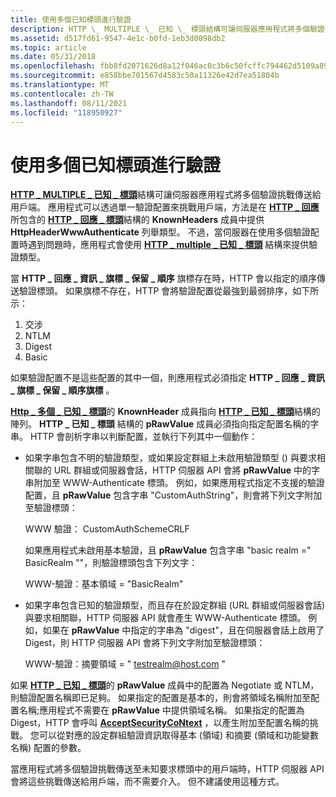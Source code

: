 ```yaml
---
title: 使用多個已知標頭進行驗證
description: HTTP \_ MULTIPLE \_ 已知 \_ 標頭結構可讓伺服器應用程式將多個驗證挑戰傳送給用戶端。
ms.assetid: d517fd61-9547-4e1c-b0fd-1eb3d0098db2
ms.topic: article
ms.date: 05/31/2018
ms.openlocfilehash: fbb8fd2071626d8a12f046ac0c3b6c50fcffc794462d5109a89a974f441879bb
ms.sourcegitcommit: e858bbe701567d4583c50a11326e42d7ea51804b
ms.translationtype: MT
ms.contentlocale: zh-TW
ms.lasthandoff: 08/11/2021
ms.locfileid: "118950927"
---
```

# <a name="authentication-with-multiple-known-headers"></a>使用多個已知標頭進行驗證

[**HTTP \_ MULTIPLE \_ 已知 \_ 標頭**](/windows/desktop/api/Http/ns-http-http_multiple_known_headers)結構可讓伺服器應用程式將多個驗證挑戰傳送給用戶端。 應用程式可以透過單一驗證配置來挑戰用戶端，方法是在 [**HTTP \_ 回應**](http-response.md)所包含的 [**HTTP \_ 回應 \_ 標頭**](/windows/desktop/api/Http/ns-http-http_response_headers)結構的 **KnownHeaders** 成員中提供 **HttpHeaderWwwAuthenticate** 列舉類型。 不過，當伺服器在使用多個驗證配置時遇到問題時，應用程式會使用 [**HTTP \_ multiple \_ 已知 \_ 標頭**](/windows/desktop/api/Http/ns-http-http_multiple_known_headers) 結構來提供驗證類型。

當 **HTTP \_ 回應 \_ 資訊 \_ 旗標 \_ 保留 \_ 順序** 旗標存在時，HTTP 會以指定的順序傳送驗證標頭。 如果旗標不存在，HTTP 會將驗證配置從最強到最弱排序，如下所示：

1.  交涉
2.  NTLM
3.  Digest
4.  Basic

如果驗證配置不是這些配置的其中一個，則應用程式必須指定 **HTTP \_ 回應 \_ 資訊 \_ 旗標 \_ 保留 \_ 順序旗標** 。

[**Http \_ 多個 \_ 已知 \_ 標頭**](/windows/desktop/api/Http/ns-http-http_multiple_known_headers)的 **KnownHeader** 成員指向 [**HTTP \_ 已知 \_ 標頭**](/windows/desktop/api/Http/ns-http-http_known_header)結構的陣列。 **HTTP \_ 已知 \_ 標頭** 結構的 **pRawValue** 成員必須指向指定配置名稱的字串。 HTTP 會剖析字串以判斷配置，並執行下列其中一個動作：

-   如果字串包含不明的驗證類型，或如果設定群組上未啟用驗證類型 () 與要求相關聯的 URL 群組或伺服器會話，HTTP 伺服器 API 會將 **pRawValue** 中的字串附加至 WWW-Authenticate 標頭。 例如，如果應用程式指定不支援的驗證配置，且 **pRawValue** 包含字串 "CustomAuthString"，則會將下列文字附加至驗證標頭：

    WWW 驗證： CustomAuthSchemeCRLF

    如果應用程式未啟用基本驗證，且 **pRawValue** 包含字串 "basic realm =" BasicRealm ""，則驗證標頭包含下列文字：

    WWW-驗證：基本領域 = "BasicRealm"

-   如果字串包含已知的驗證類型，而且存在於設定群組 (URL 群組或伺服器會話) 與要求相關聯，HTTP 伺服器 API 就會產生 WWW-Authenticate 標頭。 例如，如果在 **pRawValue** 中指定的字串為 "digest"，且在伺服器會話上啟用了 Digest，則 HTTP 伺服器 API 會將下列文字附加至驗證標頭：

    WWW-驗證：摘要領域 = " testrealm@host.com "

如果 [**HTTP \_ 已知 \_ 標頭**](/windows/desktop/api/Http/ns-http-http_known_header)的 **pRawValue** 成員中的配置為 Negotiate 或 NTLM，則驗證配置名稱即已足夠。 如果指定的配置是基本的，則會將領域名稱附加至配置名稱;應用程式不需要在 **pRawValue** 中提供領域名稱。 如果指定的配置為 Digest，HTTP 會呼叫 [**AcceptSecurityCoNtext**](../SecAuthN/acceptsecuritycontext--general.md) ，以產生附加至配置名稱的挑戰。 您可以從對應的設定群組驗證資訊取得基本 (領域) 和摘要 (領域和功能變數名稱) 配置的參數。

當應用程式將多個驗證挑戰傳送至未知要求標頭中的用戶端時，HTTP 伺服器 API 會將這些挑戰傳送給用戶端，而不需要介入。 但不建議使用這種方式。

 

 




